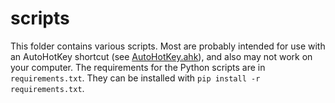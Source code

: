 # scripts

This folder contains various scripts. Most are probably intended for use with an AutoHotKey shortcut (see [AutoHotKey.ahk](/AutoHotKey.ahk)), and also may not work on your computer. The requirements for the Python scripts are in `requirements.txt`. They can be installed with `pip install -r requirements.txt`.
